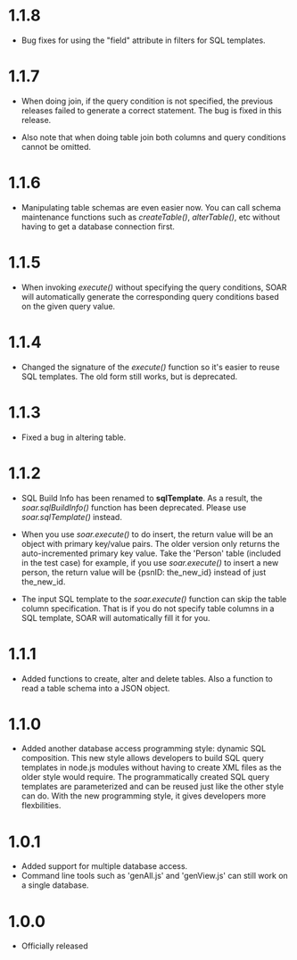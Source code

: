 1.1.8
=====

+ Bug fixes for using the "field" attribute in filters for SQL templates.

1.1.7
=====

+ When doing join, if the query condition is not specified, the previous releases failed to generate a correct statement. The bug is fixed in this release.

+ Also note that when doing table join both columns and query conditions cannot be omitted.

1.1.6
=====

+ Manipulating table schemas are even easier now. You can call schema maintenance functions such as _createTable()_, _alterTable()_, etc without having to get a database connection first.

1.1.5
=====

+ When invoking _execute()_ without specifying the query conditions, SOAR will automatically generate the corresponding query conditions based on the given query value.

1.1.4
=====

+ Changed the signature of the _execute()_ function so it's easier to reuse SQL templates. The old form still works, but is deprecated.

1.1.3
=====

+ Fixed a bug in altering table.

1.1.2
=====

+ SQL Build Info has been renamed to **sqlTemplate**. As a result, the _soar.sqlBuildInfo()_ function has been deprecated. Please use _soar.sqlTemplate()_ instead.

+ When you use _soar.execute()_ to do insert, the return value will be an object with primary key/value pairs. The older version only returns the auto-incremented primary key value. Take the 'Person' table (included in the test case) for example, if you use _soar.execute()_ to insert a new person, the return value will be {psnID: the_new_id} instead of just the_new_id.

+ The input SQL template to the _soar.execute()_ function can skip the table column specification. That is if you do not specify table columns in a SQL template, SOAR will automatically fill it for you.

1.1.1
=====

+ Added functions to create, alter and delete tables. Also a function to read a table schema into a JSON object.

1.1.0
=====

+ Added another database access programming style: dynamic SQL composition. This new style allows developers to build SQL query templates in node.js modules without having to create XML files as the older style would require. The programmatically created SQL query templates are parameterized and can be reused just like the other style can do. With the new programming style, it gives developers more flexbilities.

1.0.1
=====

+ Added support for multiple database access.
+ Command line tools such as 'genAll.js' and 'genView.js' can still work on a single database.

1.0.0
=====

+ Officially released
